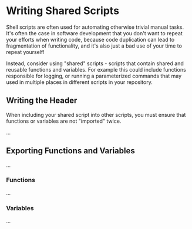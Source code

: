 # Writing Shared Scripts

Shell scripts are often used for automating otherwise trivial manual tasks. It's often the case in software development that you don't want to repeat your efforts when writing code, because code duplication can lead to fragmentation of functionality, and it's also just a bad use of your time to repeat yourself!

Instead, consider using "shared" scripts - scripts that contain shared and reusable functions and variables. For example this could include functions responsible for logging, or running a parameterized commands that may used in multiple places in different scripts in your repository.

## Writing the Header

When including your shared script into other scripts, you must ensure that functions or variables are not "imported" twice.

...

## Exporting Functions and Variables

...

### Functions

...

### Variables

...
